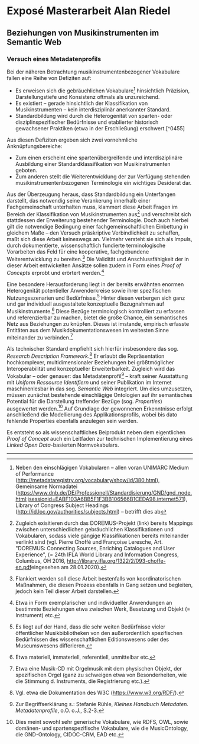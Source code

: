 # Exposé Masterarbeit Alan Riedel
## Beziehungen von Musikinstrumenten im Semantic Web
### Versuch eines Metadatenprofils

Bei der näheren Betrachtung musikinstrumentenbezogener Vokabulare fallen eine Reihe von Defiziten auf:
* Es erweisen sich die gebräuchlichen Vokabulare[^036d] hinsichtlich Präzision, Darstellungstiefe und Konsistenz oftmals als unzureichend.
* Es existiert – gerade hinsichtlich der Klassifikation von Musikinstrumenten – kein interdisziplinär anerkannter Standard.
* Standardbildung wird durch die Heterogenität von sparten- oder disziplinspezifischer Bedürfnisse und etablierter historisch gewachsener Praktiken (etwa in der Erschließung) erschwert.[^0455]

Aus diesen Defiziten ergeben sich zwei vornehmliche Anknüpfungsbereiche:
* Zum einen erscheint eine spartenübergreifende und interdisziplinäre Ausbildung einer Standardklassifikation von Musikinstrumenten geboten.
* Zum anderen stellt die Weiterentwicklung der zur Verfügung stehenden musikinstrumentenbezogenen Terminologie ein wichtiges Desiderat dar.

Aus der Überzeugung heraus, dass Standardbildung ein Unterfangen darstellt, das notwendig seine Verankerung innerhalb einer Fachgemeinschaft unterhalten muss, klammert diese Arbeit Fragen im Bereich der Klassifikation von Musikinstrumenten aus[^9db5] und verschreibt sich stattdessen der Erweiterung bestehender Terminologie. Doch auch hierbei gilt die notwendige Bedingung einer fachgemeinschaftlichen Einbettung in gleichem Maße – den Versuch präskriptive Verbindlichkeit zu schaffen, maßt sich diese Arbeit keineswegs an. Vielmehr versteht sie sich als Impuls, durch dokumentierte, wissenschaftlich fundierte terminologische Vorarbeiten das Feld für eine kooperative, fachgebundene Weiterentwicklung zu bereiten.[^eb9a] Die Validität und Anschlussfähigkeit der in dieser Arbeit entwickelten Ansätze sollen zudem in Form eines *Proof of Concepts* erprobt und erörtert werden.[^b58d]

Eine besondere Herausforderung liegt in der bereits erwähnten enormen Heterogenität potentieller Anwenderkreise sowie ihrer spezifischen Nutzungsszenarien und Bedürfnisse.[^670b] Hinter diesen verbergen sich ganz und gar individuell ausgestaltete konzeptuelle Bezugnahmen auf Musikinstrumente.[^8e5b] Diese Bezüge terminologisch kontrolliert zu erfassen und referenzierbar zu machen, bietet die große Chance, ein semantisches Netz aus Beziehungen zu knüpfen. Dieses ist imstande, empirisch erfasste Entitäten aus dem Musikdokumentationswesen im weitesten Sinne miteinander zu verbinden.[^5637]

Als technischer Standard empfiehlt sich hierfür insbesondere das sog. *Research Description Framework*.[^263b] Er erlaubt die Repräsentation hochkomplexer, multidimensionaler Beziehungen bei größtmöglicher Interoperabilität und konzeptueller Erweiterbarkeit. Zugleich wird das Vokabular – oder genauer: das Metadatenprofil[^5cb5] – kraft seiner Ausstattung mit *Uniform Ressource Identifiern* und seiner Publikation im Internet maschinenlesbar in das sog. *Semantic Web* integriert. Um dies umzusetzen, müssen zunächst bestehende einschlägige Ontologien auf ihr semantisches Potential für die Darstellung treffender Bezüge (sog. *Properties*) ausgewertet werden.[^d6e8] Auf Grundlage der gewonnenen Erkenntnisse erfolgt anschließend die Modellierung des Applikationsprofils, wobei bis dato fehlende Properties ebenfalls anzulegen sein werden.

Es entsteht so als wissenschaftliches Beiprodukt neben dem eigentlichen *Proof of Concept* auch ein Leitfaden zur technischen Implementierung eines *Linked Open Data*-basierten Normvokabulars.



---

[^9db5]: Zugleich exisitieren durch das DOREMUS-Projekt (link) bereits Mappings zwischen unterschiedlichen gebräuchlichen Klassifikationen und Vokabularen, sodass viele gängige Klassifikationen bereits miteinander verlinkt sind (vgl. Pierre Choffé und Françoise Leresche, Art. "DOREMUS: Connecting Sources, Enriching Catalogues and User Experience", (= 24th IFLA World Library and Information Congress, Columbus, OH 2016, <http://library.ifla.org/1322/2/093-choffe-en.pdf>eingesehen am 28.01.2020).

[^036d]: Neben den einschlägigen Vokabularen – allen voran UNIMARC Medium of Performance (http://metadataregistry.org/vocabulary/show/id/380.html), Gemeinsame Normadatei (https://www.dnb.de/DE/Professionell/Standardisierung/GND/gnd_node.html;jsessionid=EABF103A6BB5F1F3BB106566B1CEDA98.internet571), Library of Congress Subject Headings (http://id.loc.gov/authorities/subjects.html) – betrifft dies ab

[^eb9a]: Flankiert werden soll diese Arbeit bestenfalls von koordinatorischen Maßnahmen, die diesen Prozess ebenfalls in Gang setzen und begleiten, jedoch kein Teil dieser Arbeit darstellen.

[^670b]: Es liegt auf der Hand, dass die sehr weiten Bedürfnisse vieler öffentlicher Musikbibliotheken von den außerordentlich spezifischen Bedürfnissen des wissenschaftlichen Editionswesens oder des Museumswesens differieren.

[^8e5b]: Etwa materiell, immateriell, referentiell, unmittelbar etc.

[^263b]: Vgl. etwa die Dokumentation des W3C (https://www.w3.org/RDF/).

[^5cb5]: Zur Begriffserklärung s.: Stefanie Rühle, *Kleines Handbuch Metadaten. Metadatenprofile*, o.O. o.J., S.2-3.

[^d6e8]: Dies meint sowohl sehr generische Vokabulare, wie RDFS, OWL, sowie domänen- und spartenspezifische Vokabulare, wie die MusicOntology, die GND-Ontology, CIDOC-CRM, EAD etc.

[^5637]: Etwa eine Musik-CD mit Orgelmusik mit dem physischen Objekt, der spezifischen Orgel (ganz zu schweigen etwa von Besonderheiten, wie die Stimmung d. Instruments, die Registrierung etc.).

[^b58d]: Etwa in Form exemplarischer und individueller Anwendungen an bestimmte Beziehungen etwa zwischen Werk, Besetzung und Objekt (= Instrument) etc.
